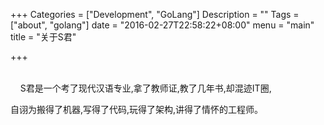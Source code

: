 +++
Categories = ["Development", "GoLang"]
Description = ""
Tags = ["about", "golang"]
date = "2016-02-27T22:58:22+08:00"
menu = "main"
title = "关于S君"

+++

  <br>
  &nbsp;&nbsp;&nbsp;&nbsp;S君是一个考了现代汉语专业,拿了教师证,教了几年书,却混迹IT圈,<p>

  自诩为搬得了机器,写得了代码,玩得了架构,讲得了情怀的工程师。
  

  
